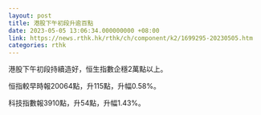 ```yaml
---
layout: post
title: 港股下午初段升逾百點
date: 2023-05-05 13:06:34.000000000 +08:00
link: https://news.rthk.hk/rthk/ch/component/k2/1699295-20230505.htm
categories: rthk
---
```


港股下午初段持續造好，恒生指數企穩2萬點以上。

恒指較早時報20064點，升115點，升幅0.58%。

科技指數報3910點，升54點，升幅1.43%。
